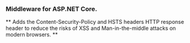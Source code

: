 ### Middleware for ASP.NET Core. 
** Adds the Content-Security-Policy and HSTS headers HTTP response header to reduce the risks of XSS and Man-in-the-middle attacks on modern browsers. **
